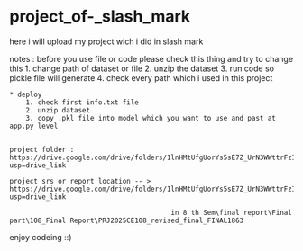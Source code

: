 # project_of-_slash_mark
here i will upload my project wich i did in slash mark 


notes : before you use file or code please check this thing and try to change this 
    1. change path of dataset or file 
    2. unzip the dataset 
    3. run code so pickle file will generate 
    4. check every path which i used in this project 

    * deploy 
        1. check first info.txt file 
        2. unzip dataset 
        3. copy .pkl file into model which you want to use and past at app.py level 


    project folder : https://drive.google.com/drive/folders/1lnHMtUfgUorYs5sE7Z_UrN3WWttrFzIj?usp=drive_link

    project srs or report location -- > https://drive.google.com/drive/folders/1lnHMtUfgUorYs5sE7Z_UrN3WWttrFzIj?usp=drive_link 
                                        
                                            in 8 th Sem\final report\Final part\108_Final Report\PRJ2025CE108_revised_final_FINAL1863

enjoy codeing ::)